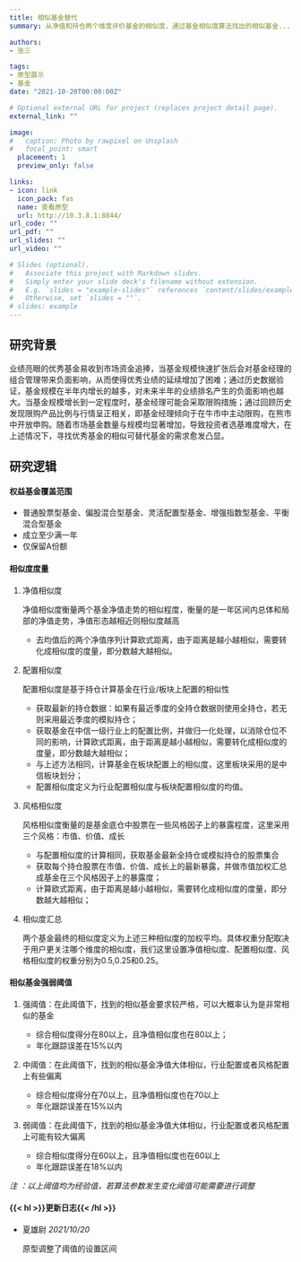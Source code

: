 ```yaml
---
title: 相似基金替代
summary: 从净值和持仓两个维度评价基金的相似度，通过基金相似度算法找出的相似基金...

authors:
- 张三

tags:
- 原型展示
- 基金
date: "2021-10-20T00:00:00Z"

# Optional external URL for project (replaces project detail page).
external_link: ""

image:
#   caption: Photo by rawpixel on Unsplash
#   focal_point: smart
  placement: 1
  preview_only: false

links:
- icon: link
  icon_pack: fas
  name: 查看原型
  url: http://10.3.8.1:8844/
url_code: ""
url_pdf: ""
url_slides: ""
url_video: ""

# Slides (optional).
#   Associate this project with Markdown slides.
#   Simply enter your slide deck's filename without extension.
#   E.g. `slides = "example-slides"` references `content/slides/example-slides.md`.
#   Otherwise, set `slides = ""`.
# slides: example
---
```


## 研究背景

业绩亮眼的优秀基金易收到市场资金追捧，当基金规模快速扩张后会对基金经理的组合管理带来负面影响，从而使得优秀业绩的延续增加了困难；通过历史数据验证，基金规模在半年内增长的越多，对未来半年的业绩排名产生的负面影响也越大。当基金规模增长到一定程度时，基金经理可能会采取限购措施；通过回顾历史发现限购产品比例与行情呈正相关，即基金经理倾向于在牛市中主动限购，在熊市中开放申购。随着市场基金数量与规模均显著增加，导致投资者选基难度增大，在上述情况下，寻找优秀基金的相似可替代基金的需求愈发凸显。

## 研究逻辑

#### 权益基金覆盖范围

  - 普通股票型基金、偏股混合型基金、灵活配置型基金、增强指数型基金、平衡混合型基金
  - 成立至少满一年
  - 仅保留A份额

#### 相似度度量


1. 净值相似度

    净值相似度衡量两个基金净值走势的相似程度，衡量的是一年区间内总体和局部的净值走势，净值形态越相近则相似度越高

    - 去均值后的两个净值序列计算欧式距离，由于距离是越小越相似，需要转化成相似度的度量，即分数越大越相似。

2. 配置相似度

    配置相似度是基于持仓计算基金在行业/板块上配置的相似性

    - 获取最新的持仓数据：如果有最近季度的全持仓数据则使用全持仓，若无则采用最近季度的模拟持仓；
    - 获取基金在中信一级行业上的配置比例，并做归一化处理，以消除仓位不同的影响，计算欧式距离，由于距离是越小越相似，需要转化成相似度的度量，即分数越大越相似；
    - 与上述方法相同，计算基金在板块配置上的相似度，这里板块采用的是中信板块划分；
    - 配置相似度定义为行业配置相似度与板块配置相似度的均值。

3. 风格相似度

    风格相似度衡量的是基金底仓中股票在一些风格因子上的暴露程度，这里采用三个风格：市值、价值、成长

    - 与配置相似度的计算相同，获取基金最新全持仓或模拟持仓的股票集合
    - 获取每个持仓股票在市值、价值、成长上的最新暴露，并做市值加权汇总成基金在三个风格因子上的暴露度；
    - 计算欧式距离，由于距离是越小越相似，需要转化成相似度的度量，即分数越大越相似；

 4. 相似度汇总

    两个基金最终的相似度定义为上述三种相似度的加权平均。具体权重分配取决于用户更关注哪个维度的相似度，我们这里设置净值相似度、配置相似度、风格相似度的权重分别为0.5,0.25和0.25。

#### 相似基金强弱阈值

1. 强阈值：在此阈值下，找到的相似基金要求较严格，可以大概率认为是非常相似的基金
    - 综合相似度得分在80以上，且净值相似度也在80以上；
    - 年化跟踪误差在15%以内

2. 中阈值：在此阈值下，找到的相似基金净值大体相似，行业配置或者风格配置上有些偏离
    - 综合相似度得分在70以上，且净值相似度也在70以上
    - 年化跟踪误差在15%以内

3. 弱阈值：在此阈值下，找到的相似基金净值大体相似，行业配置或者风格配置上可能有较大偏离
    - 综合相似度得分在60以上，且净值相似度也在60以上
    - 年化跟踪误差在18%以内

*注 ：以上阈值均为经验值，若算法参数发生变化阈值可能需要进行调整*

#### {{< hl >}}更新日志{{< /hl >}}

- 夏雄尉 *2021/10/20*

  原型调整了阈值的设置区间